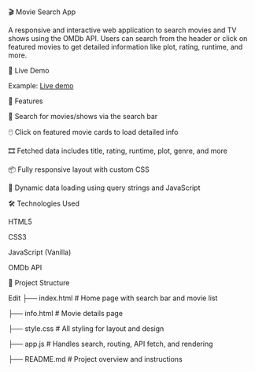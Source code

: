 🎬 Movie Search App

A responsive and interactive web application to search movies and TV shows using the OMDb API. Users can search from the header or click on featured movies to get detailed information like plot, rating, runtime, and more.

🔗 Live Demo

Example: [Live demo](https://gadeyeshwanth.github.io/MovieSearchApp/)

🚀 Features


🔎 Search for movies/shows via the search bar

🖱️ Click on featured movie cards to load detailed info

🎞️ Fetched data includes title, rating, runtime, plot, genre, and more

📦 Fully responsive layout with custom CSS

🧠 Dynamic data loading using query strings and JavaScript

🛠️ Technologies Used

HTML5

CSS3

JavaScript (Vanilla)

OMDb API


📁 Project Structure

Edit
├── index.html          # Home page with search bar and movie list

├── info.html           # Movie details page

├── style.css           # All styling for layout and design

├── app.js              # Handles search, routing, API fetch, and rendering

├── README.md           # Project overview and instructions
